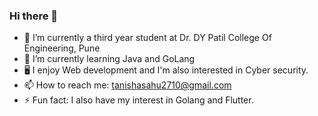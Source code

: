 ### Hi there 👋
- 🔭 I’m currently a third year student at Dr. DY Patil College Of Engineering, Pune
- 🌱 I’m currently learning Java and GoLang
- 🖥 I enjoy Web development and I'm also interested in Cyber security.
- 📫 How to reach me: tanishasahu2710@gmail.com
- ⚡ Fun fact: I also have my interest in Golang and Flutter.

